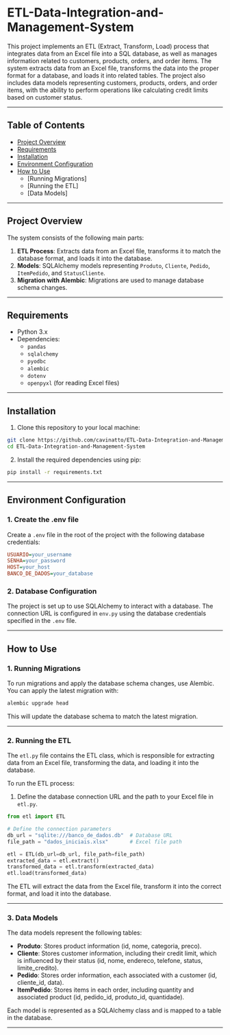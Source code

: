 # ETL-Data-Integration-and-Management-System

This project implements an ETL (Extract, Transform, Load) process that integrates data from an Excel file into a SQL database, as well as manages information related to customers, products, orders, and order items. The system extracts data from an Excel file, transforms the data into the proper format for a database, and loads it into related tables. The project also includes data models representing customers, products, orders, and order items, with the ability to perform operations like calculating credit limits based on customer status.

---

## **Table of Contents**

- [Project Overview](#project-overview)
- [Requirements](#requirements)
- [Installation](#installation)
- [Environment Configuration](#environment-configuration)
- [How to Use](#how-to-use)
  - [Running Migrations]
  - [Running the ETL]
  - [Data Models]

---

## **Project Overview**

The system consists of the following main parts:

1. **ETL Process**: Extracts data from an Excel file, transforms it to match the database format, and loads it into the database.
2. **Models**: SQLAlchemy models representing `Produto`, `Cliente`, `Pedido`, `ItemPedido`, and `StatusCliente`.
3. **Migration with Alembic**: Migrations are used to manage database schema changes.

---

## **Requirements**

- Python 3.x
- Dependencies:
  - `pandas`
  - `sqlalchemy`
  - `pyodbc`
  - `alembic`
  - `dotenv`
  - `openpyxl` (for reading Excel files)

---

## **Installation**

1. Clone this repository to your local machine:

```bash
git clone https://github.com/cavinatto/ETL-Data-Integration-and-Management-System
cd ETL-Data-Integration-and-Management-System
```
2. Install the required dependencies using pip:

```bash
pip install -r requirements.txt
```

---

## Environment Configuration

### 1. Create the .env file

Create a `.env` file in the root of the project with the following database credentials:

```ini
USUARIO=your_username
SENHA=your_password
HOST=your_host
BANCO_DE_DADOS=your_database
```

### 2. Database Configuration

The project is set up to use SQLAlchemy to interact with a database. The connection URL is configured in `env.py` using the database credentials specified in the `.env` file.

---

## How to Use

### 1. Running Migrations

To run migrations and apply the database schema changes, use Alembic. You can apply the latest migration with:

```bash
alembic upgrade head
```
This will update the database schema to match the latest migration.

---

### 2. Running the ETL

The `etl.py` file contains the ETL class, which is responsible for extracting data from an Excel file, transforming the data, and loading it into the database.

To run the ETL process:

1. Define the database connection URL and the path to your Excel file in `etl.py`.

```python
from etl import ETL

# Define the connection parameters
db_url = "sqlite:///banco_de_dados.db"  # Database URL
file_path = "dados_iniciais.xlsx"       # Excel file path

etl = ETL(db_url=db_url, file_path=file_path)
extracted_data = etl.extract()
transformed_data = etl.transform(extracted_data)
etl.load(transformed_data)
```
The ETL will extract the data from the Excel file, transform it into the correct format, and load it into the database.

---

### 3. Data Models

The data models represent the following tables:

- **Produto**: Stores product information (id, nome, categoria, preco).
- **Cliente**: Stores customer information, including their credit limit, which is influenced by their status (id, nome, endereco, telefone, status, limite_credito).
- **Pedido**: Stores order information, each associated with a customer (id, cliente_id, data).
- **ItemPedido**: Stores items in each order, including quantity and associated product (id, pedido_id, produto_id, quantidade).

Each model is represented as a SQLAlchemy class and is mapped to a table in the database.

---
